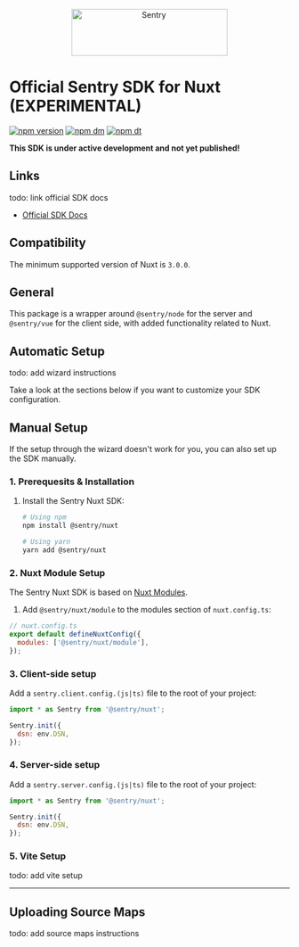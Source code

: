 <p align="center">
  <a href="https://sentry.io/?utm_source=github&utm_medium=logo" target="_blank">
    <img src="https://sentry-brand.storage.googleapis.com/sentry-wordmark-dark-280x84.png" alt="Sentry" width="280" height="84">
  </a>
</p>

# Official Sentry SDK for Nuxt (EXPERIMENTAL)

[![npm version](https://img.shields.io/npm/v/@sentry/nuxt.svg)](https://www.npmjs.com/package/@sentry/nuxt)
[![npm dm](https://img.shields.io/npm/dm/@sentry/nuxt.svg)](https://www.npmjs.com/package/@sentry/nuxt)
[![npm dt](https://img.shields.io/npm/dt/@sentry/nuxt.svg)](https://www.npmjs.com/package/@sentry/nuxt)

**This SDK is under active development and not yet published!**

## Links

todo: link official SDK docs

- [Official SDK Docs](https://docs.sentry.io/platforms/javascript/)

## Compatibility

The minimum supported version of Nuxt is `3.0.0`.

## General

This package is a wrapper around `@sentry/node` for the server and `@sentry/vue` for the client side, with added
functionality related to Nuxt.

## Automatic Setup

todo: add wizard instructions

Take a look at the sections below if you want to customize your SDK configuration.

## Manual Setup

If the setup through the wizard doesn't work for you, you can also set up the SDK manually.

### 1. Prerequesits & Installation

1. Install the Sentry Nuxt SDK:

   ```bash
   # Using npm
   npm install @sentry/nuxt

   # Using yarn
   yarn add @sentry/nuxt
   ```

### 2. Nuxt Module Setup

The Sentry Nuxt SDK is based on [Nuxt Modules](https://nuxt.com/docs/api/kit/modules).

1. Add `@sentry/nuxt/module` to the modules section of `nuxt.config.ts`:

```javascript
// nuxt.config.ts
export default defineNuxtConfig({
  modules: ['@sentry/nuxt/module'],
});
```

### 3. Client-side setup

Add a `sentry.client.config.(js|ts)` file to the root of your project:

```javascript
import * as Sentry from '@sentry/nuxt';

Sentry.init({
  dsn: env.DSN,
});
```

### 4. Server-side setup

Add a `sentry.server.config.(js|ts)` file to the root of your project:

```javascript
import * as Sentry from '@sentry/nuxt';

Sentry.init({
  dsn: env.DSN,
});
```

### 5. Vite Setup

todo: add vite setup

---

## Uploading Source Maps

todo: add source maps instructions
